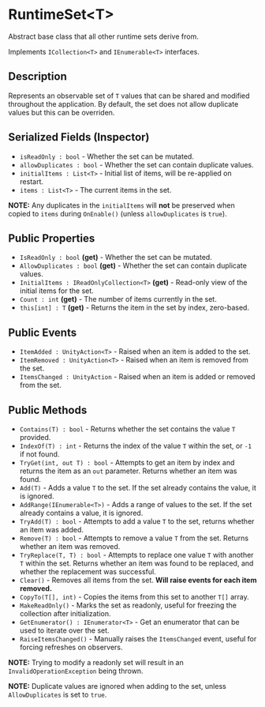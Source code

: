 # RuntimeSet\<T>

Abstract base class that all other runtime sets derive from.

Implements `ICollection<T>` and `IEnumerable<T>` interfaces.

## Description

Represents an observable set of `T` values that can be shared and modified throughout the application.
By default, the set does not allow duplicate values but this can be overriden.

## Serialized Fields (Inspector)

- `isReadOnly : bool` - Whether the set can be mutated.
- `allowDuplicates : bool` - Whether the set can contain duplicate values.
- `initialItems : List<T>` - Initial list of items, will be re-applied on restart.
- `items : List<T>` - The current items in the set.

**NOTE:** Any duplicates in the `initialItems` will **not** be preserved when copied to `items` during `OnEnable()` (unless `allowDuplicates` is `true`).

## Public Properties

- `IsReadOnly : bool` **(get)** - Whether the set can be mutated.
- `AllowDuplicates : bool` **(get)** - Whether the set can contain duplicate values.
- `InitialItems : IReadOnlyCollection<T>` **(get)** - Read-only view of the initial items for the set.
- `Count : int` **(get)** - The number of items currently in the set.
- `this[int] : T` **(get)** - Returns the item in the set by index, zero-based.

## Public Events

- `ItemAdded : UnityAction<T>` - Raised when an item is added to the set.
- `ItemRemoved : UnityAction<T>` - Raised when an item is removed from the set.
- `ItemsChanged : UnityAction` - Raised when an item is added or removed from the set.

## Public Methods

- `Contains(T) : bool` - Returns whether the set contains the value `T` provided.
- `IndexOf(T) : int` - Returns the index of the value `T` within the set, or `-1` if not found.
- `TryGet(int, out T) : bool` - Attempts to get an item by index and returns the item as an `out` parameter. Returns whether an item was found.
- `Add(T)` - Adds a value `T` to the set. If the set already contains the value, it is ignored.
- `AddRange(IEnumerable<T>)` - Adds a range of values to the set. If the set already contains a value, it is ignored.
- `TryAdd(T) : bool` - Attempts to add a value `T` to the set, returns whether an item was added.
- `Remove(T) : bool` - Attempts to remove a value `T` from the set. Returns whether an item was removed.
- `TryReplace(T, T) : bool` - Attempts to replace one value `T` with another `T` within the set. Returns whether an item was found to be replaced, and whether the replacement was successful.
- `Clear()` - Removes all items from the set. **Will raise events for each item removed.**
- `CopyTo(T[], int)` - Copies the items from this set to another `T[]` array.
- `MakeReadOnly()` - Marks the set as readonly, useful for freezing the collection after initialization.
- `GetEnumerator() : IEnumerator<T>` - Get an enumerator that can be used to iterate over the set.
- `RaiseItemsChanged()` - Manually raises the `ItemsChanged` event, useful for forcing refreshes on observers.

**NOTE:** Trying to modify a readonly set will result in an `InvalidOperationException` being thrown.

**NOTE:** Duplicate values are ignored when adding to the set, unless `AllowDuplicates` is set to `true`.
